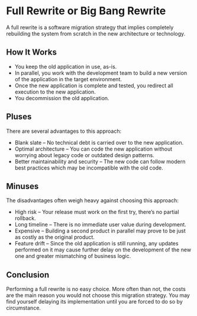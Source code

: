 # Full Rewrite or Big Bang Rewrite

A full rewrite is a software migration strategy that implies completely rebuilding the system from scratch in the new architecture or technology.

## How It Works

- You keep the old application in use, as-is.
- In parallel, you work with the development team to build a new version of the application in the target environment.
- Once the new application is complete and tested, you redirect all execution to the new application.
- You decommission the old application.

## Pluses

There are several advantages to this approach:

- Blank slate – No technical debt is carried over to the new application.
- Optimal architecture – You can code the new application without worrying about legacy code or outdated design patterns.
- Better maintainability and security – The new code can follow modern best practices which may be incompatible with the old code.

## Minuses

The disadvantages often weigh heavy against choosing this approach:

- High risk – Your release must work on the first try, there’s no partial rollback.
- Long timeline – There is no immediate user value during development.
- Expensive – Building a second product in parallel may prove to be just as costly as the original product.
- Feature drift – Since the old application is still running, any updates performed on it may cause further delay on the development of the new one and greater mismatching of business logic.

## Conclusion

Performing a full rewrite is no easy choice.
More often than not, the costs are the main reason you would not choose this migration strategy.
You may find yourself delaying its implementation until you are forced to do so by circumstance.
